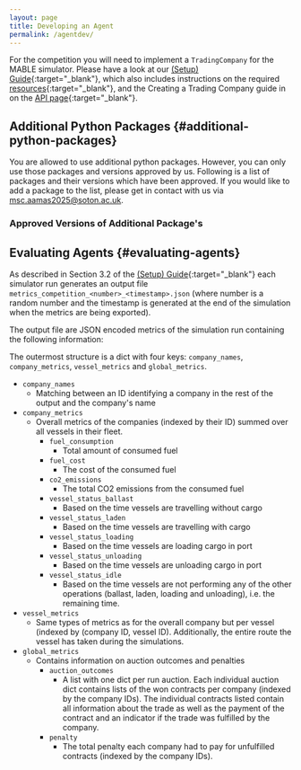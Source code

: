 ```yaml
---
layout: page
title: Developing an Agent
permalink: /agentdev/
---
```


For the competition you will need to implement a `TradingCompany` for the MABLE simulator.
Please have a look at our [(Setup) Guide](https://github.com/jbuerman/Maritime-Shipping-Competition-AAMAS2025/raw/main/files/AAMAS2025_maritime_bidding_competition_guide.pdf){:target="_blank"}, which also includes instructions on the required [resources](https://github.com/jbuerman/Maritime-Shipping-Competition-AAMAS2025/raw/main/files/mable_resources.zip){:target="_blank"}, and the Creating a Trading Company guide in on the [API page](https://mable-doc.netlify.app/tradingagentintroduction){:target="_blank"}.

## Additional Python Packages {#additional-python-packages}

You are allowed to use additional python packages.
However, you can only use those packages and versions approved by us.
Following is a list of packages and their versions which have been approved.
If you would like to add a package to the list, please get in contact with us via [msc.aamas2025@soton.ac.uk](mailto:msc.aamas2025@soton.ac.uk).

### Approved Versions of Additional Package's

## Evaluating Agents {#evaluating-agents}

As described in Section 3.2 of the [(Setup) Guide](https://github.com/jbuerman/Maritime-Shipping-Competition-AAMAS2025/raw/main/files/AAMAS2025_maritime_bidding_competition_guide.pdf){:target="_blank"} each simulator run generates an output file `metrics_competition_<number>_<timestamp>.json` (where number is a random number and the timestamp is generated at the end of the simulation when the metrics are being exported).

The output file are JSON encoded metrics of the simulation run containing the following information:

The outermost structure is a dict with four keys: `company_names`, `company_metrics`, `vessel_metrics` and `global_metrics`.

- `company_names`
  - Matching between an ID identifying a company in the rest of the output and the company's name
- `company_metrics`
  - Overall metrics of the companies (indexed by their ID) summed over all vessels in their fleet.
    - `fuel_consumption`
      - Total amount of consumed fuel
    - `fuel_cost`
      - The cost of the consumed fuel
    - `co2_emissions`
      - The total CO2 emissions from the consumed fuel
    - `vessel_status_ballast`
      - Based on the time vessels are travelling without cargo
    - `vessel_status_laden`
      - Based on the time vessels are travelling with cargo
    - `vessel_status_loading`
      - Based on the time vessels are loading cargo in port
    - `vessel_status_unloading`
      - Based on the time vessels are unloading cargo in port
    - `vessel_status_idle`
      - Based on the time vessels are not performing any of the other operations (ballast, laden, loading and unloading), i.e. the remaining time.
- `vessel_metrics`
  - Same types of metrics as for the overall company but per vessel (indexed by (company ID, vessel ID). Additionally, the entire route the vessel has taken during the simulations.
- `global_metrics`
  - Contains information on auction outcomes and penalties
    - `auction_outcomes`
      - A list with one dict per run auction. Each individual auction dict contains lists of the won contracts per company (indexed by the company IDs). The individual contracts listed contain all information about the trade as well as the payment of the contract and an indicator if the trade was fulfilled by the company.
    - `penalty`
      - The total penalty each company had to pay for unfulfilled contracts (indexed by the company IDs).
